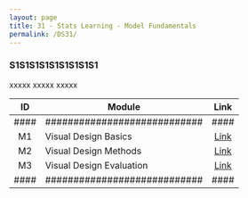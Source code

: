 ```yaml
---
layout: page
title: 31 - Stats Learning - Model Fundamentals
permalink: /DS31/
---
```


<h3>S1S1S1S1S1S1S1S1S1</h3>

xxxxx xxxxx xxxxx

| ID | Module                     |Link|
|:--:|----------------------------|:--:|
|####|############################|####|
| M1 | Visual Design Basics       |[Link](/01-MSDS/DS22/M1/)|
| M2 | Visual Design Methods      |[Link](/01-MSDS/DS22/M2/)|
| M3 | Visual Design Evaluation   |[Link](/01-MSDS/DS22/M3/)|
|####|############################|####|

